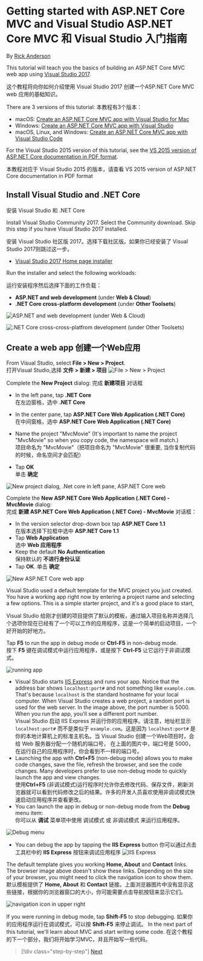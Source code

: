 
# Getting started with ASP.NET Core MVC and Visual Studio  ASP.NET Core MVC 和 Visual Studio 入门指南

By [Rick Anderson](https://twitter.com/RickAndMSFT)

This tutorial will teach you the basics of building an ASP.NET Core MVC web app using [Visual Studio 2017](https://www.visualstudio.com/).  

这个教程将向你如何介绍使用 Visual Studio 2017 创建一个ASP.NET Core MVC web 应用的基础知识。

There are 3 versions of this tutorial:
本教程有3个版本：
* macOS: [Create an ASP.NET Core MVC app with Visual Studio for Mac](xref:tutorials/first-mvc-app-mac/start-mvc)
* Windows: [Create an ASP.NET Core MVC app with Visual Studio](xref:tutorials/first-mvc-app/start-mvc)
* macOS, Linux, and Windows: [Create an ASP.NET Core MVC app with Visual Studio Code](xref:tutorials/first-mvc-app-xplat/start-mvc)

For the Visual Studio 2015 version of this tutorial, see the [VS 2015 version of ASP.NET Core documentation in PDF format](https://github.com/aspnet/Docs/blob/master/aspnetcore/common/_static/aspnet-core-project-json.pdf).  

本教程对应于 Visual Studio 2015 的版本，请查看 VS 2015 version of ASP.NET Core documentation in PDF format 
## Install Visual Studio and .NET Core   
安装 Visual Studio 和 .NET Core

Install Visual Studio Community 2017. Select the Community download. Skip this step if you have Visual Studio 2017 installed.  

安装 Visual Studio 社区版 2017。选择下载社区版。如果你已经安装了 Visual Studio 2017则跳过这一步。
  * [Visual Studio 2017 Home page installer](https://www.visualstudio.com/visual-studio-homepage-vs.aspx)

Run the installer and select the following workloads:  

运行安装程序然后选择下面的工作负载：
 - **ASP.NET and web development** (under **Web & Cloud**)
 - **.NET Core cross-platform development** (under **Other Toolsets**)

![**ASP.NET and web development** (under **Web & Cloud**)](start-mvc/_static/web_workload.png)

![**.NET Core cross-cross-platfrom development** (under **Other Toolsets**)](start-mvc/_static/x_plat_wl.png)


## Create a web app    创建一个Web应用

From Visual Studio, select  **File > New > Project**.  
打开Visual Studio,选择 **文件 > 新建 > 项目**
![File > New > Project](start-mvc/_static/alt_new_project.png)

Complete the **New Project** dialog:
完成 **新建项目** 对话框

* In the left pane, tap **.NET Core**  
在左边窗格，选中 **.NET Core**

* In the center pane, tap **ASP.NET Core Web Application (.NET Core)**  
在中间窗格，选中 **ASP.NET Core Web Application (.NET Core)**
* Name the project "MvcMovie" (It's important to name the project "MvcMovie" so when you copy code, the namespace will match.)  
项目命名为 "MvcMovie"（把项目命名为 "MvcMovie" 很重要, 当你复制代码的时候，命名空间才会匹配）
* Tap **OK**  
单击 **确定**

![New project dialog, .Net core in left pane, ASP.NET Core web ](start-mvc/_static/new_project2.png)

Complete the **New ASP.NET Core Web Application (.NET Core) - MvcMovie** dialog:  
完成 **新建 ASP.NET Core Web Application (.NET Core) - MvcMovie** 对话框：

* In the version selector drop-down box tap **ASP.NET Core 1.1**  
在版本选择下拉框中选中 **ASP.NET Core 1.1**
* Tap **Web Application**  
选中 **Web 应用程序**
* Keep the default **No Authentication**  
保持默认的 **不进行身份认证**
* Tap **OK**.
单击 **确定**

![New ASP.NET Core web app](start-mvc/_static/p3.png)

Visual Studio used a default template for the MVC project you just created. You have a working app right now by entering a project name and selecting a few options. This is a simple starter project, and it's a good place to start,  

Visual Studio 给刚才创建的项目提供了默认的模板，通过输入项目名称并选择几个选项你现在已经有了一个可以工作的应用程序，这是一个简单的启动项目，一个好开始的好地方。


Tap **F5** to run the app in debug mode or **Ctrl-F5** in non-debug mode.  
按下 **F5** 键在调试模式中运行应用程序，或是按下 **Ctrl-F5** 让它运行于非调试模式。

<!-- These images are also used by uid: tutorials/first-mvc-app-xplat/start-mvc -->
![running app](start-mvc/_static/1.png)

* Visual Studio starts [IIS Express](http://www.iis.net/learn/extensions/introduction-to-iis-express/iis-express-overview) and runs your app. Notice that the address bar shows `localhost:port#` and not something like `example.com`. That's because `localhost` is the standard hostname for your local computer. When Visual Studio creates a web project, a random port is used for the web server. In the image above, the port number is 5000. When you run the app, you'll see a different port number.  
Visual Studio 启动 IIS Express 并运行你的应用程序。请注意，地址栏显示 `localhost:port#` 而不是类似于 `example.com`。这是因为 `localhost:port#` 是你的本地计算机上的标准主机名。当 Visual Studio 创建一个Web项目时，会给 Web 服务器分配一个随机的端口号， 在上面的图片中，端口号是 5000， 在运行自己的应用程序时，你会看到不一样的端口号。
* Launching the app with **Ctrl+F5** (non-debug mode) allows you to make code changes, save the file, refresh the browser, and see the code changes. Many developers prefer to use non-debug mode to quickly launch the app and view changes.  
使用**Ctrl+F5** (非调试模式)运行程序时允许你去修改代码、保存文件，刷新浏览器就可以看到代码修改之后的结果。许多的开发人员喜欢使用非调试模式快速启动应用程序并查看更改。
* You can launch the app in debug or non-debug mode from the **Debug** menu item:  
你可以从 **调试** 菜单项中使用 调试模式 或 非调试模式 来运行应用程序。

![Debug menu](start-mvc/_static/debug_menu.png)

* You can debug the app by tapping the **IIS Express** button
你可以通过点击工具栏中的 **IIS Express** 按钮来调试应用程序
![IIS Express](start-mvc/_static/iis_express.png)

The default template gives you working **Home, About** and **Contact** links. The browser image above doesn't show these links. Depending on the size of your browser, you might need to click the navigation icon to show them.  
默认模板提供了 **Home, About** 和 **Contact** 链接。上面浏览器图片中没有显示这些链接，根据你的浏览器窗口的大小，你可能需要点击导航按钮来显示它们。

![navigation icon in upper right](start-mvc/_static/2.png)

If you were running in debug mode, tap **Shift-F5** to stop debugging.
如果你的应用程序运行在调试模式，可以按 **Shift-F5** 来停止调试。
In the next part of this tutorial, we'll learn about MVC and start writing some code.
在这个教程的下一个部分，我们将开始学习MVC，并且开始写一些代码。

>[!div class="step-by-step"]
[Next](adding-controller.md)  
